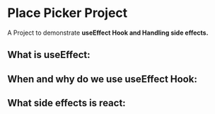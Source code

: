 # Place Picker Project
A Project to demonstrate <b>useEffect Hook<b/> and Handling <b>side effects<b/>.

## What is useEffect:


## When and why do we use useEffect Hook:

## What side effects is react: